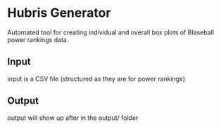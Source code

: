 # Hubris Generator

Automated tool for creating individual and overall box plots of Blaseball power rankings data.

## Input
input is a CSV file (structured as they are for power rankings)

## Output
output will show up after in the output/ folder

